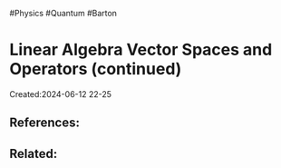 #Physics #Quantum #Barton 
# Linear Algebra Vector Spaces and Operators (continued)
Created:2024-06-12 22-25


## References:

## Related:



